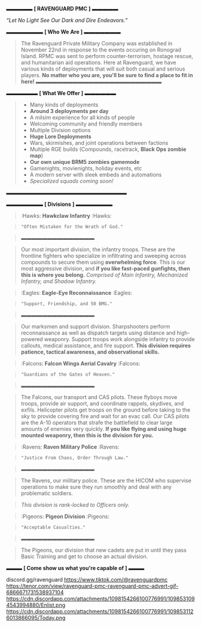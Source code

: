 ▬▬▬▬▬ **[ RAVENGUARD PMC ]** ▬▬▬▬▬

*“Let No Light See Our Dark and Dire Endeavors.”*

▬▬▬▬▬▬▬ **[ Who We Are ]** ▬▬▬▬▬▬▬
> The Ravenguard Private Military Company was established in November 22nd in response to the events occuring on Ronograd Island. RPMC was sent to perform counter-terrorism, hostage rescue, and humanitarian aid operations. Here at Ravenguard, we have various kinds of deployments that will suit both casual and serious players. **No matter who you are, you'll be sure to find a place to fit in here!**
▬▬▬▬▬▬▬▬▬▬▬▬▬▬▬▬▬▬▬▬▬▬▬▬

▬▬▬▬▬▬ **[ What We Offer ]** ▬▬▬▬▬▬
> - Many kinds of deployments
> - **Around 3 deployments per day**
> - A milsim experience for all kinds of people
> - Welcoming community and friendly members
> - Multiple Division options
> - **Huge Lore Deployments**
> - Wars, skirmishes, and joint operations between factions
> - Multiple RGE builds (Compounds, racetrack, **Black Ops zombie map**)
> - **Our own unique BRM5 zombies gamemode**
> - Gamenights, movienights, holiday events, etc
> - A modern server with sleek embeds and automations
> - *Specialized squads coming soon!*

▬▬▬▬▬▬▬▬▬▬▬▬▬▬▬▬▬▬▬▬▬▬▬

▬▬▬▬▬▬▬ **[ Divisions ]** ▬▬▬▬▬▬▬

>  :Hawks:  **Hawkclaw Infantry**  :Hawks:

> `"Often Mistaken for the Wrath of God."`

> ▬▬▬▬▬▬▬▬▬▬▬▬▬▬

> Our most important division, the infantry troops. These are the frontline fighters who specialize in infiltrating and sweeping across compounds to secure them using **overwhelming force**. This is our most aggressive division, and **if you like fast-paced gunfights, then this is where you belong.**
> *Comprised of Main Infantry, Mechanized Infantry, and Shadow Infantry.*

>  :Eagles:  **Eagle-Eye Reconnaissance**  :Eagles:

> `"Support, Friendship, and 50 BMG."`

> ▬▬▬▬▬▬▬▬▬▬▬▬▬▬

> Our marksmen and support division. Sharpshooters perform reconnaissance as well as dispatch targets using distance and high-powered weaponry. Support troops work alongside infantry to provide callouts, medical assistance, and fire support. **This division requires patience, tactical awareness, and observational skills.**

>  :Falcons:  **Falcon Wings Aerial Cavalry**  :Falcons:

> `"Guardians of the Gates of Heaven."`

> ▬▬▬▬▬▬▬▬▬▬▬▬▬▬

> The Falcons, our transport and CAS pilots. These flyboys move troops, provide air support, and coordinate rappels, skydives, and exfils. Helicopter pilots get troops on the ground before taking to the sky to provide covering fire and wait for an evac call. Our CAS pilots are the A-10 operators that strafe the battlefield to clear large amounts of enemies very quickly. **If you like flying and using huge mounted weaponry, then this is the division for you.**

>  :Ravens:  **Raven Military Police**  :Ravens:

> `"Justice From Chaos, Order Through Law."`

> ▬▬▬▬▬▬▬▬▬▬▬▬▬▬

> The Ravens, our military police. These are the HICOM who supervise operations to make sure they run smoothly and deal with any problematic soldiers.

> *This division is rank-locked to Officers only.*

>  :Pigeons:  **Pigeon Division**  :Pigeons:

> `"Acceptable Casualties."`

> ▬▬▬▬▬▬▬▬▬▬▬▬▬▬

> The Pigeons, our division that new cadets are put in until they pass Basic Training and get to choose an actual division.


▬▬▬ **[ Come show us what you're capable of ]** ▬▬▬

discord.gg/ravenguard
https://www.tiktok.com/@ravenguardpmc
https://tenor.com/view/ravenguard-pmc-ravenguard-pmc-advert-gif-6866671731538937104
https://cdn.discordapp.com/attachments/1098154266100776991/1098531094543994880/Enlist.png
https://cdn.discordapp.com/attachments/1098154266100776991/1098531126013866095/Today.png